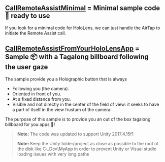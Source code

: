 ## [CallRemoteAssistMinimal](CallRemoteAssistMinimal) = Minimal sample code 📄 ready to use

If you look for a minimal code for HoloLens, we can just handle the AirTap to initiate the Remote Assist call.


## [CallRemoteAssistFromYourHoloLensApp](CallRemoteAssistFromYourHoloLensApp) = Sample 📦 with a Tagalong billboard following the user gaze 

The sample provide you a Holographic button that is always

- Following you (the camera).
- Oriented in front of you.
- At a fixed distance from you.
- Visible and not directly in the center of the field of view: it seeks to have a part of itself in the view frustum of the camera

The purpose of this sample is to provide you an out of the box tagalong billboard for you apps 🎁!

> **Note:** The code was updated to support Unity 2017.4.15f1
>
> **Note:** Keep the Unity folder/project as close as possible to the root of the disk like C:\_Dev\MyApp in order to prevent Unity or Visual studio loading issues with very long paths
